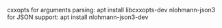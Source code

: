 cxxopts for arguments parsing: apt install libcxxopts-dev
nlohmann-json3 for JSON support: apt install nlohmann-json3-dev